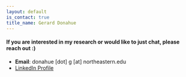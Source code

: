 ```yaml
---
layout: default
is_contact: true
title_name: Gerard Donahue
---
```


#### If you are interested in my research or would like to just chat, please reach out :)
* **Email**: donahue [dot] g [at] northeastern.edu
* [LinkedIn Profile](www.linkedin.com/in/gerard-donahue-ml)
